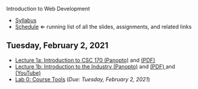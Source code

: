 Introduction to Web Development

- [Syllabus](syllabus.md)
- [Schedule](schedule.md)   &lArr; running list of all the slides, assignments, and related links

## Tuesday, February 2, 2021

- [Lecture 1a: Introduction to CSC 170 (Panopto)](https://rochester.hosted.panopto.com/Panopto/Pages/Viewer.aspx?id=b785f3ff-77e8-4f1e-b342-acae0128a2f8) and [(PDF)](01-intro/intro-csc170.pdf)
- [Lecture 1b: Introduction to the Industry (Panopto)](https://rochester.hosted.panopto.com/Panopto/Pages/Viewer.aspx?id=52ba787a-2584-4ce2-a846-acae0128ef27) and [(PDF) ](01-intro/intro-industry.pdf)and [(YouTube)](https://youtu.be/J8hzJxb0rpc)
- [Lab 0: Course Tools](lab00-course-tools/instructions.md) (*Due: Tuesday, February 2, 2021*)

